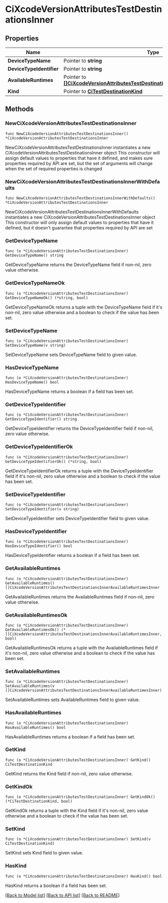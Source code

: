 # CiXcodeVersionAttributesTestDestinationsInner

## Properties

Name | Type | Description | Notes
------------ | ------------- | ------------- | -------------
**DeviceTypeName** | Pointer to **string** |  | [optional] 
**DeviceTypeIdentifier** | Pointer to **string** |  | [optional] 
**AvailableRuntimes** | Pointer to [**[]CiXcodeVersionAttributesTestDestinationsInnerAvailableRuntimesInner**](CiXcodeVersionAttributesTestDestinationsInnerAvailableRuntimesInner.md) |  | [optional] 
**Kind** | Pointer to [**CiTestDestinationKind**](CiTestDestinationKind.md) |  | [optional] 

## Methods

### NewCiXcodeVersionAttributesTestDestinationsInner

`func NewCiXcodeVersionAttributesTestDestinationsInner() *CiXcodeVersionAttributesTestDestinationsInner`

NewCiXcodeVersionAttributesTestDestinationsInner instantiates a new CiXcodeVersionAttributesTestDestinationsInner object
This constructor will assign default values to properties that have it defined,
and makes sure properties required by API are set, but the set of arguments
will change when the set of required properties is changed

### NewCiXcodeVersionAttributesTestDestinationsInnerWithDefaults

`func NewCiXcodeVersionAttributesTestDestinationsInnerWithDefaults() *CiXcodeVersionAttributesTestDestinationsInner`

NewCiXcodeVersionAttributesTestDestinationsInnerWithDefaults instantiates a new CiXcodeVersionAttributesTestDestinationsInner object
This constructor will only assign default values to properties that have it defined,
but it doesn't guarantee that properties required by API are set

### GetDeviceTypeName

`func (o *CiXcodeVersionAttributesTestDestinationsInner) GetDeviceTypeName() string`

GetDeviceTypeName returns the DeviceTypeName field if non-nil, zero value otherwise.

### GetDeviceTypeNameOk

`func (o *CiXcodeVersionAttributesTestDestinationsInner) GetDeviceTypeNameOk() (*string, bool)`

GetDeviceTypeNameOk returns a tuple with the DeviceTypeName field if it's non-nil, zero value otherwise
and a boolean to check if the value has been set.

### SetDeviceTypeName

`func (o *CiXcodeVersionAttributesTestDestinationsInner) SetDeviceTypeName(v string)`

SetDeviceTypeName sets DeviceTypeName field to given value.

### HasDeviceTypeName

`func (o *CiXcodeVersionAttributesTestDestinationsInner) HasDeviceTypeName() bool`

HasDeviceTypeName returns a boolean if a field has been set.

### GetDeviceTypeIdentifier

`func (o *CiXcodeVersionAttributesTestDestinationsInner) GetDeviceTypeIdentifier() string`

GetDeviceTypeIdentifier returns the DeviceTypeIdentifier field if non-nil, zero value otherwise.

### GetDeviceTypeIdentifierOk

`func (o *CiXcodeVersionAttributesTestDestinationsInner) GetDeviceTypeIdentifierOk() (*string, bool)`

GetDeviceTypeIdentifierOk returns a tuple with the DeviceTypeIdentifier field if it's non-nil, zero value otherwise
and a boolean to check if the value has been set.

### SetDeviceTypeIdentifier

`func (o *CiXcodeVersionAttributesTestDestinationsInner) SetDeviceTypeIdentifier(v string)`

SetDeviceTypeIdentifier sets DeviceTypeIdentifier field to given value.

### HasDeviceTypeIdentifier

`func (o *CiXcodeVersionAttributesTestDestinationsInner) HasDeviceTypeIdentifier() bool`

HasDeviceTypeIdentifier returns a boolean if a field has been set.

### GetAvailableRuntimes

`func (o *CiXcodeVersionAttributesTestDestinationsInner) GetAvailableRuntimes() []CiXcodeVersionAttributesTestDestinationsInnerAvailableRuntimesInner`

GetAvailableRuntimes returns the AvailableRuntimes field if non-nil, zero value otherwise.

### GetAvailableRuntimesOk

`func (o *CiXcodeVersionAttributesTestDestinationsInner) GetAvailableRuntimesOk() (*[]CiXcodeVersionAttributesTestDestinationsInnerAvailableRuntimesInner, bool)`

GetAvailableRuntimesOk returns a tuple with the AvailableRuntimes field if it's non-nil, zero value otherwise
and a boolean to check if the value has been set.

### SetAvailableRuntimes

`func (o *CiXcodeVersionAttributesTestDestinationsInner) SetAvailableRuntimes(v []CiXcodeVersionAttributesTestDestinationsInnerAvailableRuntimesInner)`

SetAvailableRuntimes sets AvailableRuntimes field to given value.

### HasAvailableRuntimes

`func (o *CiXcodeVersionAttributesTestDestinationsInner) HasAvailableRuntimes() bool`

HasAvailableRuntimes returns a boolean if a field has been set.

### GetKind

`func (o *CiXcodeVersionAttributesTestDestinationsInner) GetKind() CiTestDestinationKind`

GetKind returns the Kind field if non-nil, zero value otherwise.

### GetKindOk

`func (o *CiXcodeVersionAttributesTestDestinationsInner) GetKindOk() (*CiTestDestinationKind, bool)`

GetKindOk returns a tuple with the Kind field if it's non-nil, zero value otherwise
and a boolean to check if the value has been set.

### SetKind

`func (o *CiXcodeVersionAttributesTestDestinationsInner) SetKind(v CiTestDestinationKind)`

SetKind sets Kind field to given value.

### HasKind

`func (o *CiXcodeVersionAttributesTestDestinationsInner) HasKind() bool`

HasKind returns a boolean if a field has been set.


[[Back to Model list]](../README.md#documentation-for-models) [[Back to API list]](../README.md#documentation-for-api-endpoints) [[Back to README]](../README.md)


